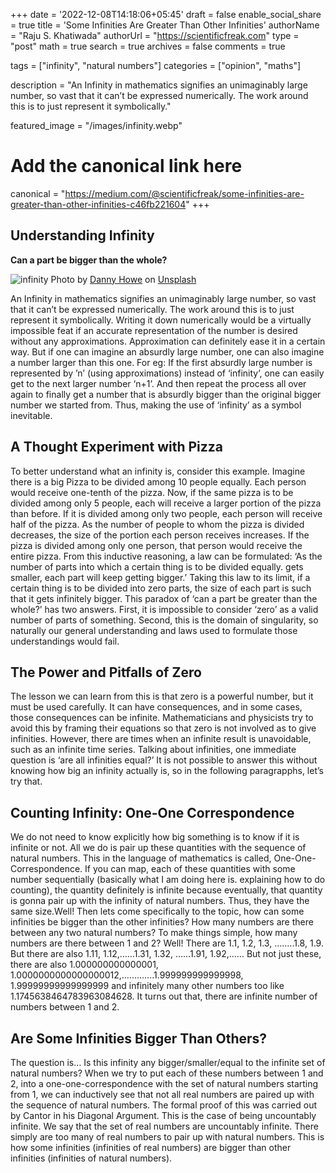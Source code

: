 +++
date = '2022-12-08T14:18:06+05:45'
draft = false
enable_social_share = true
title = 'Some Infinities Are Greater Than Other Infinities'
authorName = "Raju S. Khatiwada"
authorUrl = "https://scientificfreak.com"
type = "post"
math = true
search = true
archives = false
comments = true

tags = ["infinity", "natural numbers"]
categories = ["opinion", "maths"]

description = "An Infinity in mathematics signifies an unimaginably large number, so vast that it can’t be expressed numerically. The work around this is to just represent it symbolically."

featured_image = "/images/infinity.webp"

# Add the canonical link here
canonical = "https://medium.com/@scientificfreak/some-infinities-are-greater-than-other-infinities-c46fb221604"
+++

## Understanding Infinity
**Can a part be bigger than the whole?**

![infinity](/images/infinity.webp)
Photo by [Danny Howe](https://unsplash.com/@dannyhowe?utm_source=medium&utm_medium=referral) on [Unsplash](https://unsplash.com/?utm_source=medium&utm_medium=referral)

An Infinity in mathematics signifies an unimaginably large number, so vast that it can’t be expressed numerically. The work around this is to just represent it symbolically. Writing it down numerically would be a virtually impossible feat if an accurate representation of the number is desired without any approximations. Approximation can definitely ease it in a certain way. But if one can imagine an absurdly large number, one can also imagine a number larger than this one. For eg: If the first absurdly large number is represented by ’n’ (using approximations) instead of ‘infinity’, one can easily get to the next larger number ‘n+1’. And then repeat the process all over again to finally get a number that is absurdly bigger than the original bigger number we started from. Thus, making the use of ‘infinity’ as a symbol inevitable.
## A Thought Experiment with Pizza

To better understand what an infinity is, consider this example. Imagine there is a big Pizza to be divided among 10 people equally. Each person would receive one-tenth of the pizza. Now, if the same pizza is to be divided among only 5 people, each will receive a larger portion of the pizza than before. If it is divided among only two people, each person will receive half of the pizza. As the number of people to whom the pizza is divided decreases, the size of the portion each person receives increases. If the pizza is divided among only one person, that person would receive the entire pizza. From this inductive reasoning, a law can be formulated: ‘As the number of parts into which a certain thing is to be divided equally. gets smaller, each part will keep getting bigger.’ Taking this law to its limit, if a certain thing is to be divided into zero parts, the size of each part is such that it gets infinitely bigger. This paradox of ‘can a part be greater than the whole?’ has two answers. First, it is impossible to consider ‘zero’ as a valid number of parts of something. Second, this is the domain of singularity, so naturally our general understanding and laws used to formulate those understandings would fail.

## The Power and Pitfalls of Zero
The lesson we can learn from this is that zero is a powerful number, but it must be used carefully. It can have consequences, and in some cases, those consequences can be infinite. Mathematicians and physicists try to avoid this by framing their equations so that zero is not involved as to give infinities. However, there are times when an infinite result is unavoidable, such as an infinite time series. Talking about infinities, one immediate question is ‘are all infinities equal?’ It is not possible to answer this without knowing how big an infinity actually is, so in the following paragrapphs, let’s try that.

## Counting Infinity: One-One Correspondence

We do not need to know explicitly how big something is to know if it is infinite or not. All we do is pair up these quantities with the sequence of natural numbers. This in the language of mathematics is called, One-One-Correspondence. If you can map, each of these quantities with some number sequentially (basically what I am doing here is. explaining how to do counting), the quantity definitely is infinite because eventually, that quantity is gonna pair up with the infinity of natural numbers. Thus, they have the same size.Well! Then lets come specifically to the topic, how can some infinities be bigger than the other infinities? How many numbers are there between any two natural numbers? To make things simple, how many numbers are there between 1 and 2? Well! There are 1.1, 1.2, 1.3, ……..1.8, 1.9. But there are also 1.11, 1.12,……1.31, 1.32, ……1.91, 1.92,…… But not just these, there are also 1.000000000000001, 1.0000000000000000012,………….1.999999999999998, 1.99999999999999999 and infinitely many other numbers too like 1.1745638464783963084628. It turns out that, there are infinite number of numbers between 1 and 2.

## Are Some Infinities Bigger Than Others?
The question is… Is this infinity any bigger/smaller/equal to the infinite set of natural numbers? When we try to put each of these numbers between 1 and 2, into a one-one-correspondence with the set of natural numbers starting from 1, we can inductively see that not all real numbers are paired up with the sequence of natural numbers. The formal proof of this was carried out by Cantor in his Diagonal Argument. This is the case of being uncountably infinite. We say that the set of real numbers are uncountably infinite. There simply are too many of real numbers to pair up with natural numbers. This is how some infinities (infinities of real numbers) are bigger than other infinities (infinities of natural numbers).